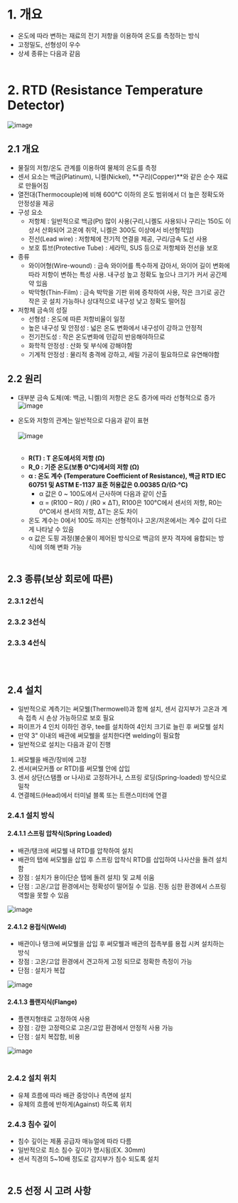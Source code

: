 # 1. 개요
- 온도에 따라 변하는 재료의 전기 저항을 이용하여 온도를 측정하는 방식
- 고정밀도, 선형성이 우수
- 상세 종류는 다음과 같음
</BR></BR>

# 2. RTD (Resistance Temperature Detector)
![image](https://github.com/user-attachments/assets/5c43ac17-8bfc-4048-ac0c-f26796b47e29)
</BR>

## 2.1 개요
- 물질의 저항/온도 관계를 이용하여 물체의 온도를 측정
- 센서 요소는 백금(Platinum), 니켈(Nickel), **구리(Copper)**와 같은 순수 재료로 만들어짐
- 열전대(Thermocouple)에 비해 600°C 이하의 온도 범위에서 더 높은 정확도와 안정성을 제공
- 구성 요소
  - 저항체 : 일반적으로 백금(Pt) 많이 사용(구리,니켈도 사용되나 구리는 150도 이상서 산화되어 고온에 취약, 니켈은 300도 이상에서 비선형적임)
  - 전선(Lead wire) : 저항체에 전기적 연결을 제공, 구리/금속 도선 사용
  - 보호 튜브(Protective Tube) : 세라믹, SUS 등으로 저항체와 전선을 보호
- 종류
  - 와이어형(Wire-wound) : 금속 와이어를 특수하게 감아서, 와이어 길이 변화에 따라 저항이 변하는 특성 사용. 내구성 높고 정확도 높으나 크기가 커서 공간제약 있음
  - 박막형(Thin-Film) : 금속 박막을 기판 위에 증착하여 사용, 작은 크기로 공간 작은 곳 설치 가능하나 상대적으로 내구성 낮고 정확도 떨어짐
- 저항체 금속의 성질 
  - 선형성 : 온도에 따른 저항비율이 일정
  - 높은 내구성 및 안정성 : 넓은 온도 변화에서 내구성이 강하고 안정적 
  - 전기전도성 : 작은 온도변화에 민감히 반응해야하므로
  - 화학적 안정성 : 산화 및 부식에 강해야함
  - 기계적 안정성 : 물리적 충격에 강하고, 세밀 가공이 필요하므로 유연해야함

## 2.2 원리
- 대부분 금속 도체(예: 백금, 니켈)의 저항은 온도 증가에 따라 선형적으로 증가
  ![image](https://github.com/user-attachments/assets/a402cd8b-b395-4271-8ad3-ef0cf37bb7d9) </BR>

- 온도와 저항의 관계는 일반적으로 다음과 같이 표현</BR></BR>
  ![image](https://github.com/user-attachments/assets/3756b167-a31b-4e9e-83dc-e40f092e80f7)</BR></BR>
  - **R(T) : T 온도에서의 저항 (Ω)**
  - **R_0 : 기준 온도(보통 0°C)에서의 저항 (Ω)**
  - **α : 온도 계수 (Temperature Coefficient of Resistance), 백금 RTD IEC 60751 및 ASTM E-1137 표준 허용값은 0.00385 Ω/(Ω·°C)**
    - α 값은 0 ~ 100도에서 근사하며 다음과 같이 산출
    - α = (R100 – R0) / (R0 × ΔT), R100은 100°C에서 센서의 저항, R0는 0°C에서 센서의 저항, ΔT는 온도 차이
  - 온도 계수는 0에서 100도 까지는 선형적이나 고온/저온에서는 계수 값이 다르게 나타날 수 있음
  - α 값은 도핑 과정(불순물이 제어된 방식으로 백금의 분자 격자에 융합되는 방식)에 의해 변화 가능
    </BR></BR>

## 2.3 종류(보상 회로에 따른)

### 2.3.1 2선식

### 2.3.2 3선식
### 2.3.3 4선식
</BR></BR>

## 2.4 설치
- 일반적으로 계측기는 써모웰(Thermowell)과 함께 설치, 센서 감지부가 고온과 계속 접촉 시 손상 가능하므로 보호 필요
- 파이프가 4 인치 이하인 경우, tee를 설치하여 4인치 크기로 늘린 후 써모웰 설치
- 만약 3" 이내의 배관에 써모웰을 설치한다면 welding이 필요함
- 일반적으로 설치는 다음과 같이 진행

 1.	써모웰을 배관/장비에 고정
 2.	센서(써모커플 or RTD)를 써모웰 안에 삽입
 3.	센서 상단(스탬플 or 나사)로 고정하거나, 스프링 로딩(Spring-loaded) 방식으로 밀착
 4.	연결헤드(Head)에서 터미널 블록 또는 트랜스미터에 연결
  
### 2.4.1 설치 방식

#### 2.4.1.1 스프링 압착식(Spring Loaded)
- 배관/탱크에 써모웰 내 RTD를 압착하여 설치
- 배관의 탭에 써모웰을 삽입 후 스프링 압착식 RTD를 삽입하여 나사산을 돌려 설치 함
- 장점 : 설치가 용이(단순 탭에 돌려 설치) 및 교체 쉬움
- 단점 : 고온/고압 환경에서는 정확성이 떨어질 수 있음. 진동 심한 환경에서 스프링 역할을 못할 수 있음

![image](https://github.com/user-attachments/assets/ca6194cf-0c5f-424f-82a6-f57dd75c1efe)
</br>

#### 2.4.1.2 용접식(Weld)
- 배관이나 탱크에 써모웰을 삽입 후 써모웰과 배관의 접촉부를 용접 시켜 설치하는 방식
- 장점 : 고온/고압 환경에서 견고하게 고정 되므로 정확한 측정이 가능
- 단점 : 설치가 복잡
  
![image](https://github.com/user-attachments/assets/0cbaf81c-9057-4d0f-81c9-ce87299ff5a9)
</br>

#### 2.4.1.3 플랜지식(Flange)
- 플랜지형태로 고정하여 사용
- 장점 : 강한 고정력으로 고온/고압 환경에서 안정적 사용 가능
- 단점 : 설치 복잡함, 비용

![image](https://github.com/user-attachments/assets/3c722362-ffcf-4f38-bdd6-1dad0d0e0c7b)
</br></br>

### 2.4.2 설치 위치
- 유체 흐름에 따라 배관 중앙이나 측면에 설치
- 유체의 흐름에 반하게(Against) 하도록 위치

### 2.4.3 침수 깊이
- 침수 깊이는 제품 공급자 매뉴얼에 따라 다름
- 일반적으로 최소 침수 깊이가 명시됨(EX. 30mm)
- 센서 직경의 5~10배 정도로 감지부가 침수 되도록 설치
</BR></BR>

## 2.5 선정 시 고려 사항

